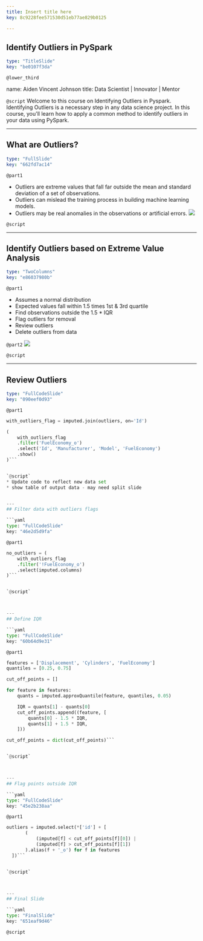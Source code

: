 ```yaml
---
title: Insert title here
key: 8c9228fee571530d51eb77ae829b0125

---
```

## Identify Outliers in PySpark

```yaml
type: "TitleSlide"
key: "be0107f3da"
```

`@lower_third`

name: Aiden Vincent Johnson
title: Data Scientist | Innovator | Mentor


`@script`
Welcome to this course on Identifying Outliers in Pyspark. Identifying Outliers is a necessary step in any data science project. In this course, you'll learn how to apply a common method to identify outliers in your data using PySpark.


---
## What are Outliers?

```yaml
type: "FullSlide"
key: "662fd7ac14"
```

`@part1`
- Outliers are extreme values that fall far outside the mean and standard deviation of a set of observations.
- Outliers can mislead the training process in building machine learning models.
- Outliers may be real anomalies in the observations or artificial errors.
![](https://assets.datacamp.com/production/repositories/4360/datasets/4de2e3ca5ffa48ca1b2f931e7867ca462701dd76/outputpoly-1.png)


`@script`



---
## Identify Outliers based on Extreme Value Analysis

```yaml
type: "TwoColumns"
key: "e86037980b"
```

`@part1`
- Assumes a normal distribution
- Expected values fall within 1.5 times 1st & 3rd quartile
- Find observations outside the 1.5 * IQR
- Flag outliers for removal
- Review outliers
- Delete outliers from data


`@part2`
![](https://assets.datacamp.com/production/repositories/4360/datasets/09a5b441a0d3158dc1cbe8cfb35f1dc67b480a32/Screen%20Shot%202019-01-01%20at%207.50.41%20PM.png)


`@script`



---
## Review Outliers

```yaml
type: "FullCodeSlide"
key: "090eef0d93"
```

`@part1`
```python
with_outliers_flag = imputed.join(outliers, on='Id')

(
    with_outliers_flag
    .filter('FuelEconomy_o')
    .select('Id', 'Manufacturer', 'Model', 'FuelEconomy')
    .show()
)```


`@script`
* Update code to reflect new data set
* show table of output data - may need split slide


---
## Filter data with outliers flags

```yaml
type: "FullCodeSlide"
key: "46e2d5d9fa"
```

`@part1`
```python
no_outliers = (
    with_outliers_flag
    .filter('!FuelEconomy_o')
    .select(imputed.columns)
)```


`@script`



---
## Define IQR

```yaml
type: "FullCodeSlide"
key: "60b64d9e31"
```

`@part1`
```python
features = ['Displacement', 'Cylinders', 'FuelEconomy']
quantiles = [0.25, 0.75]

cut_off_points = []

for feature in features:
    quants = imputed.approxQuantile(feature, quantiles, 0.05)

    IQR = quants[1] - quants[0]
    cut_off_points.append((feature, [
        quants[0] - 1.5 * IQR,
        quants[1] + 1.5 * IQR,
    ]))

cut_off_points = dict(cut_off_points)```


`@script`



---
## Flag points outside IQR

```yaml
type: "FullCodeSlide"
key: "45e2b238aa"
```

`@part1`
```python
outliers = imputed.select(*['id'] + [
       (
           (imputed[f] < cut_off_points[f][0]) |
           (imputed[f] > cut_off_points[f][1])
       ).alias(f + '_o') for f in features
  ])```


`@script`



---
## Final Slide

```yaml
type: "FinalSlide"
key: "651eaf9d46"
```

`@script`


